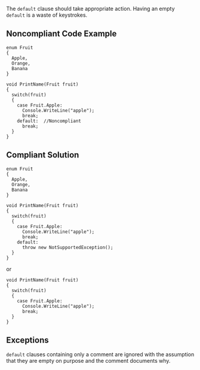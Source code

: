 
The `default` clause should take appropriate action. Having an empty `default` is a waste of keystrokes.

## Noncompliant Code Example


    enum Fruit
    {
      Apple,
      Orange,
      Banana
    }
    
    void PrintName(Fruit fruit)
    {
      switch(fruit)
      {
        case Fruit.Apple:
          Console.WriteLine("apple");
          break;
        default:  //Noncompliant
          break;
      }
    }


## Compliant Solution


    enum Fruit
    {
      Apple,
      Orange,
      Banana
    }
    
    void PrintName(Fruit fruit)
    {
      switch(fruit)
      {
        case Fruit.Apple:
          Console.WriteLine("apple");
          break;
        default:
          throw new NotSupportedException();
      }
    }


or


    void PrintName(Fruit fruit)
    {
      switch(fruit)
      {
        case Fruit.Apple:
          Console.WriteLine("apple");
          break;
      }
    }


## Exceptions

`default` clauses containing only a comment are ignored with the assumption that they are empty on purpose and the comment documents why.
